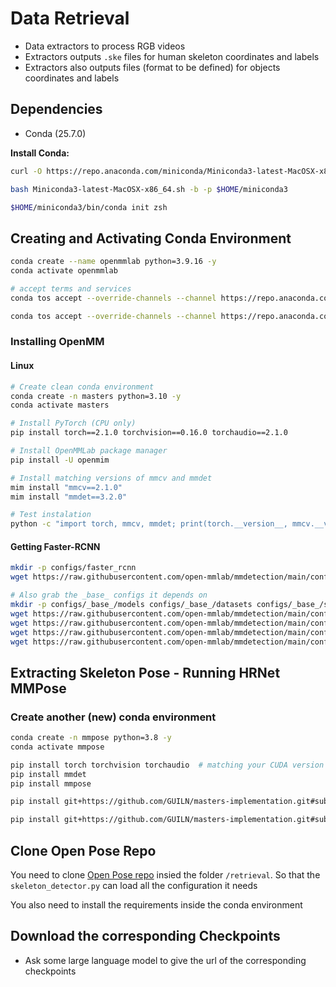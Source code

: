 # Data Retrieval

- Data extractors to process RGB videos
- Extractors outputs `.ske` files for human skeleton coordinates and labels
- Extractors also outputs files (format to be defined) for objects coordinates and labels

## Dependencies
- Conda (25.7.0)


**Install Conda:**
```bash
curl -O https://repo.anaconda.com/miniconda/Miniconda3-latest-MacOSX-x86_64.sh

bash Miniconda3-latest-MacOSX-x86_64.sh -b -p $HOME/miniconda3

$HOME/miniconda3/bin/conda init zsh
```

## Creating and Activating Conda Environment

```bash
conda create --name openmmlab python=3.9.16 -y
conda activate openmmlab
```

```bash
# accept terms and services
conda tos accept --override-channels --channel https://repo.anaconda.com/pkgs/main

conda tos accept --override-channels --channel https://repo.anaconda.com/pkgs/r
```

### Installing OpenMM

#### Linux
```bash
# Create clean conda environment
conda create -n masters python=3.10 -y
conda activate masters

# Install PyTorch (CPU only)
pip install torch==2.1.0 torchvision==0.16.0 torchaudio==2.1.0

# Install OpenMMLab package manager
pip install -U openmim

# Install matching versions of mmcv and mmdet
mim install "mmcv==2.1.0"
mim install "mmdet==3.2.0"

# Test instalation
python -c "import torch, mmcv, mmdet; print(torch.__version__, mmcv.__version__, mmdet.__version__)"
```

#### Getting Faster-RCNN
```bash
mkdir -p configs/faster_rcnn
wget https://raw.githubusercontent.com/open-mmlab/mmdetection/main/configs/faster_rcnn/faster-rcnn_r50_fpn_1x_coco.py -P configs/faster_rcnn/

# Also grab the _base_ configs it depends on
mkdir -p configs/_base_/models configs/_base_/datasets configs/_base_/schedules configs/_base_
wget https://raw.githubusercontent.com/open-mmlab/mmdetection/main/configs/_base_/models/faster-rcnn_r50_fpn.py -P configs/_base_/models/
wget https://raw.githubusercontent.com/open-mmlab/mmdetection/main/configs/_base_/datasets/coco_detection.py -P configs/_base_/datasets/
wget https://raw.githubusercontent.com/open-mmlab/mmdetection/main/configs/_base_/schedules/schedule_1x.py -P configs/_base_/schedules/
wget https://raw.githubusercontent.com/open-mmlab/mmdetection/main/configs/_base_/default_runtime.py -P configs/_base_/

```

## Extracting Skeleton Pose - Running HRNet MMPose

### Create another (new) conda environment

```bash
conda create -n mmpose python=3.8 -y
conda activate mmpose

pip install torch torchvision torchaudio  # matching your CUDA version
pip install mmdet
pip install mmpose

pip install git+https://github.com/GUILN/masters-implementation.git#subdirectory=domain

pip install git+https://github.com/GUILN/masters-implementation.git#subdirectory=utils
```

## Clone Open Pose Repo

You need to clone [Open Pose repo](https://github.com/open-mmlab/mmpose) insied the folder `/retrieval`. So that the `skeleton_detector.py` can load all the configuration it needs

You also need to install the requirements inside the conda environment

## Download the corresponding Checkpoints
- Ask some large language model to give the url of the corresponding checkpoints
